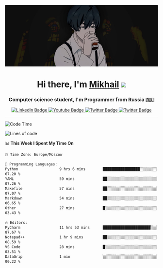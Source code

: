 <div>
  <div align="center">
    <img src="img/banner.jpg"/>
    <h1 align="center">Hi there, I'm <a href="https://github.com/Angeloffy" target="_blank">Mikhail</a> 
    <img src="https://github.com/blackcater/blackcater/raw/main/images/Hi.gif" height="32"/></h1>
  </div>

  <h3 align="center">Computer science student, I'm Programmer from Russia 🇷🇺</h3>
  <div id="badges" align="center">
    <a href="https://t.me/angeloffy">
      <img src="https://img.shields.io/badge/Telegram-2CA5E0?style=for-the-badge&logo=telegram&logoColor=white" alt="LinkedIn Badge"/>
    </a>
    <a href="https://www.youtube.com/channel/UCEL3-LeG0U1_2Ji9XXcPhkQ">
      <img src="https://img.shields.io/badge/YouTube-red?style=for-the-badge&logo=youtube&logoColor=white" alt="Youtube Badge"/>
    </a>
    <a href="mailto:angeloffy.work@gmail.com">
      <img src="https://img.shields.io/badge/Gmail-D14836?style=for-the-badge&logo=gmail&logoColor=white" alt="Twitter Badge"/>
    </a>
    <a href="https://discordapp.com/users/949624873649582121">
      <img src="https://img.shields.io/badge/Discord-7289DA?style=for-the-badge&logo=discord&logoColor=white" alt="Twitter Badge"/>
    </a>
</div>
 
 <hr style="height:1px; color:black; background-color:gray"> 
  
<!--START_SECTION:waka-->
![Code Time](http://img.shields.io/badge/Code%20Time-123%20hrs%2046%20mins-blue)

![Lines of code](https://img.shields.io/badge/From%20Hello%20World%20I%27ve%20Written-16.5%20thousand%20lines%20of%20code-blue)

📊 **This Week I Spent My Time On** 

```text
🕑︎ Time Zone: Europe/Moscow

💬 Programming Languages: 
Python                   9 hrs 6 mins        █████████████████░░░░░░░░   67.20 % 
YAML                     59 mins             ██░░░░░░░░░░░░░░░░░░░░░░░   07.26 % 
Makefile                 57 mins             ██░░░░░░░░░░░░░░░░░░░░░░░   07.07 % 
Markdown                 54 mins             ██░░░░░░░░░░░░░░░░░░░░░░░   06.65 % 
Other                    27 mins             █░░░░░░░░░░░░░░░░░░░░░░░░   03.43 % 

🔥 Editors: 
PyCharm                  11 hrs 53 mins      ██████████████████████░░░   87.67 % 
Notepad++                1 hr 9 mins         ██░░░░░░░░░░░░░░░░░░░░░░░   08.59 % 
VS Code                  28 mins             █░░░░░░░░░░░░░░░░░░░░░░░░   03.51 % 
DataGrip                 1 min               ░░░░░░░░░░░░░░░░░░░░░░░░░   00.22 % 
```


<!--END_SECTION:waka-->
